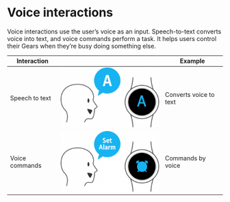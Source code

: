# Voice interactions



Voice interactions use the user’s voice as an input. Speech-to-text converts voice into text, and voice commands perform a task. It helps users control their Gears when they’re busy doing something else.

|Interaction|  |Example|
|-----------|---|-------|
|Speech to text|![](media/interaction_7.4.0_1-300x184.png)|Converts voice to text|
|Voice commands|![](media/interaction_7.4.0_2-300x186.png)|Commands by voice|
